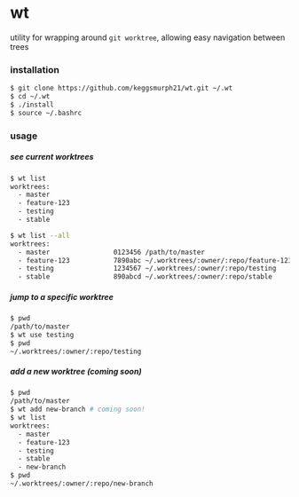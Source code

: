 # wt

utility for wrapping around `git worktree`, allowing easy navigation between trees

### installation

```bash
$ git clone https://github.com/keggsmurph21/wt.git ~/.wt
$ cd ~/.wt
$ ./install
$ source ~/.bashrc
```

### usage

##### see current worktrees

```bash
$ wt list
worktrees:
  - master
  - feature-123
  - testing
  - stable
```

```bash
$ wt list --all
worktrees:
  - master                0123456 /path/to/master
  - feature-123           7890abc ~/.worktrees/:owner/:repo/feature-123
  - testing               1234567 ~/.worktrees/:owner/:repo/testing
  - stable                890abcd ~/.worktrees/:owner/:repo/stable
```

##### jump to a specific worktree

```bash
$ pwd
/path/to/master
$ wt use testing
$ pwd
~/.worktrees/:owner/:repo/testing
```

##### add a new worktree (coming soon)

```bash
$ pwd
/path/to/master
$ wt add new-branch # coming soon!
$ wt list
worktrees:
  - master
  - feature-123
  - testing
  - stable
  - new-branch
$ pwd
~/.worktrees/:owner/:repo/new-branch
```
